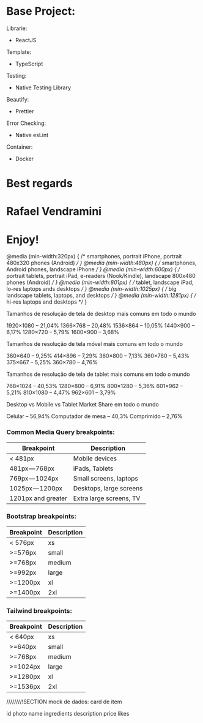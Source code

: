 # Base Project:

Librarie:

- ReactJS

Template:

- TypeScript

Testing:

- Native Testing Library

Beautify:

- Prettier

Error Checking:

- Native esLint

Container:

- Docker



# Best regards

# Rafael Vendramini

# Enjoy!



@media (min-width:320px) { /* smartphones, portrait iPhone, portrait 480x320 phones (Android) */ }
@media (min-width:480px) { /* smartphones, Android phones, landscape iPhone */ }
@media (min-width:600px) { /* portrait tablets, portrait iPad, e-readers (Nook/Kindle), landscape 800x480 phones (Android) */ }
@media (min-width:801px) { /* tablet, landscape iPad, lo-res laptops ands desktops */ }
@media (min-width:1025px) { /* big landscape tablets, laptops, and desktops */ }
@media (min-width:1281px) { /* hi-res laptops and desktops */ }

Tamanhos de resolução de tela de desktop mais comuns em todo o mundo

1920×1080 – 21,04%
1366×768 – 20,48%
1536×864 – 10,05%
1440×900 – 6,17%
1280×720 – 5,79%
1600×900 – 3,68%


Tamanhos de resolução de tela móvel mais comuns em todo o mundo

360×640 – 9,25%
414×896 – 7,29%
360×800 – 7,13%
360×780 – 5,43%
375×667 – 5,25%
360×780 – 4,76%


Tamanhos de resolução de tela de tablet mais comuns em todo o mundo

768×1024 – 40,53%
1280×800 – 6,91%
800×1280 – 5,36%
601×962 – 5,21%
810×1080 – 4,47%
962×601 – 3,79%

Desktop vs Mobile vs Tablet Market Share em todo o mundo

Celular – 56,94%
Computador de mesa – 40,3%
Comprimido – 2,76%


### Common Media Query breakpoints:
| Breakpoint | Description |
| -------- | ---------- |
| < 481px | Mobile devices |
| 481px — 768px | iPads, Tablets |
| 769px — 1024px | Small screens, laptops |
| 1025px — 1200px | Desktops, large screens |
| 1201px and greater | Extra large screens, TV |

### Bootstrap breakpoints:
| Breakpoint | Description |
| -------- | ---------- |
| < 576px | xs |
| >=576px | small |
| >=768px | medium |
| >=992px | large |
| >=1200px | xl |
| >=1400px | 2xl |

### Tailwind breakpoints:
| Breakpoint | Description |
| -------- | ---------- |
| < 640px | xs |
| >=640px | small |
| >=768px | medium |
| >=1024px | large |
| >=1280px | xl |
| >=1536px | 2xl |



////////!SECTION
mock de dados: card de item

id
photo
name
ingredients
description
price
likes